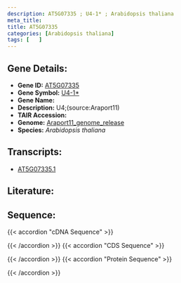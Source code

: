 ```yaml
---
description: AT5G07335 ; U4-1* ; Arabidopsis thaliana
meta_title:
title: AT5G07335
categories: [Arabidopsis thaliana]
tags: [   ]
---
```


## Gene Details:
- **Gene ID:** [AT5G07335](https://www.arabidopsis.org/locus?name=AT5G07335)
- **Gene Symbol:** <u>U4-1*</u>
- **Gene Name:** 
- **Description:**   U4;(source:Araport11)
- **TAIR Accession:** 
- **Genome:** [Araport11_genome_release](https://www.arabidopsis.org/download/list?dir=Genes%2FAraport11_genome_release)
- **Species:** *Arabidopsis thaliana*

## Transcripts:
   -  [AT5G07335.1](https://www.arabidopsis.org/gene?name=AT5G07335.1)
## Literature:
## Sequence:
{{< accordion "cDNA Sequence" >}}

{{< /accordion >}}
{{< accordion "CDS Sequence" >}}

{{< /accordion >}}
{{< accordion "Protein Sequence" >}}

{{< /accordion >}}
